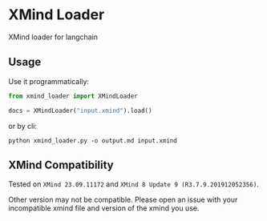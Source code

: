 # XMind Loader

XMind loader for langchain

## Usage

Use it programmatically:

```python
from xmind_loader import XMindLoader

docs = XMindLoader("input.xmind").load()
```

or by cli:

```shell
python xmind_loader.py -o output.md input.xmind
```

## XMind Compatibility

Tested on `XMind 23.09.11172` and `XMind 8 Update 9 (R3.7.9.201912052356)`.

Other version may not be compatible. Please open an issue with your incompatible xmind file and version of the xmind you use.
